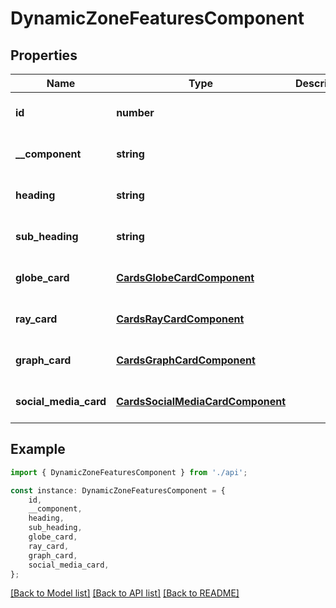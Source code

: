 # DynamicZoneFeaturesComponent


## Properties

Name | Type | Description | Notes
------------ | ------------- | ------------- | -------------
**id** | **number** |  | [optional] [default to undefined]
**__component** | **string** |  | [optional] [default to undefined]
**heading** | **string** |  | [optional] [default to undefined]
**sub_heading** | **string** |  | [optional] [default to undefined]
**globe_card** | [**CardsGlobeCardComponent**](CardsGlobeCardComponent.md) |  | [optional] [default to undefined]
**ray_card** | [**CardsRayCardComponent**](CardsRayCardComponent.md) |  | [optional] [default to undefined]
**graph_card** | [**CardsGraphCardComponent**](CardsGraphCardComponent.md) |  | [optional] [default to undefined]
**social_media_card** | [**CardsSocialMediaCardComponent**](CardsSocialMediaCardComponent.md) |  | [optional] [default to undefined]

## Example

```typescript
import { DynamicZoneFeaturesComponent } from './api';

const instance: DynamicZoneFeaturesComponent = {
    id,
    __component,
    heading,
    sub_heading,
    globe_card,
    ray_card,
    graph_card,
    social_media_card,
};
```

[[Back to Model list]](../README.md#documentation-for-models) [[Back to API list]](../README.md#documentation-for-api-endpoints) [[Back to README]](../README.md)
